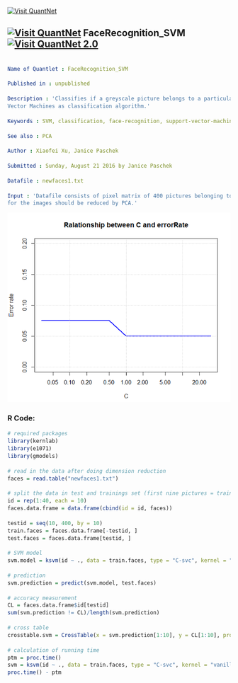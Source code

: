 
[<img src="https://github.com/QuantLet/Styleguide-and-FAQ/blob/master/pictures/banner.png" width="888" alt="Visit QuantNet">](http://quantlet.de/)

## [<img src="https://github.com/QuantLet/Styleguide-and-FAQ/blob/master/pictures/qloqo.png" alt="Visit QuantNet">](http://quantlet.de/) **FaceRecognition_SVM** [<img src="https://github.com/QuantLet/Styleguide-and-FAQ/blob/master/pictures/QN2.png" width="60" alt="Visit QuantNet 2.0">](http://quantlet.de/)

```yaml

Name of Quantlet : FaceRecognition_SVM

Published in : unpublished

Description : 'Classifies if a greyscale picture belongs to a particular person by using Support
Vector Machines as classification algorithm.'

Keywords : SVM, classification, face-recognition, support-vector-machines, supervised-learning

See also : PCA

Author : Xiaofei Xu, Janice Paschek

Submitted : Sunday, August 21 2016 by Janice Paschek

Datafile : newfaces1.txt

Input : 'Datafile consists of pixel matrix of 400 pictures belonging to 10 persons. The dimension
for the images should be reduced by PCA.'

```

![Picture1](SVM_c.PNG)


### R Code:
```r
# required packages
library(kernlab)
library(e1071)
library(gmodels)

# read in the data after doing dimension reduction
faces = read.table("newfaces1.txt")

# split the data in test and trainings set (first nine pictures = train, last picture = test)
id = rep(1:40, each = 10)
faces.data.frame = data.frame(cbind(id = id, faces))

testid = seq(10, 400, by = 10)
train.faces = faces.data.frame[-testid, ]
test.faces = faces.data.frame[testid, ]

# SVM model
svm.model = ksvm(id ~ ., data = train.faces, type = "C-svc", kernel = "vanilladot", C = 10, drop = FALSE)

# prediction
svm.prediction = predict(svm.model, test.faces)

# accuracy measurement
CL = faces.data.frame$id[testid]
sum(svm.prediction != CL)/length(svm.prediction)

# cross table
crosstable.svm = CrossTable(x = svm.prediction[1:10], y = CL[1:10], prop.chisq = FALSE)

# calculation of running time
ptm = proc.time()
svm = ksvm(id ~ ., data = train.faces, type = "C-svc", kernel = "vanilladot", C = 10, drop = FALSE)
proc.time() - ptm
 

```
